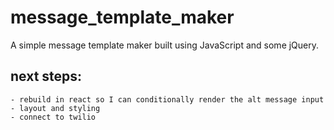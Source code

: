 # message_template_maker

A simple message template maker built using JavaScript and some jQuery.

## next steps:
    - rebuild in react so I can conditionally render the alt message input
    - layout and styling
    - connect to twilio